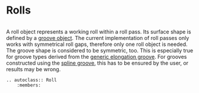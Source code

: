 # Rolls

```{py:currentmodule} pyroll.core
```

A roll object represents a working roll within a roll pass.
Its surface shape is defined by a [groove object](grooves/index.md).
The current implementation of roll passes only works with symmetrical roll gaps, therefore only one roll object is needed.
The groove shape is considered to be symmetric, too.
This is especially true for groove types derived from the [generic elongation groove](grooves/generic.md).
For grooves constructed using the [spline groove](grooves/spline.md), this has to be ensured by the user, or results may be wrong.

```{eval-rst} 
.. autoclass:: Roll
    :members:
```